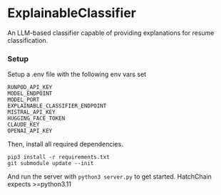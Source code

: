 # ExplainableClassifier
An LLM-based classifier capable of providing explanations for resume classification.

### Setup
Setup a .env file with the following env vars set
```
RUNPOD_API_KEY
MODEL_ENDPOINT
MODEL_PORT
EXPLAINABLE_CLASSIFIER_ENDPOINT
MISTRAL_API_KEY
HUGGING_FACE_TOKEN
CLAUDE_KEY
OPENAI_API_KEY
```

Then, install all required dependencies.
```
pip3 install -r requirements.txt
git submodule update --init
```

And run the server with ```python3 server.py``` to get started. HatchChain expects >=python3.11
